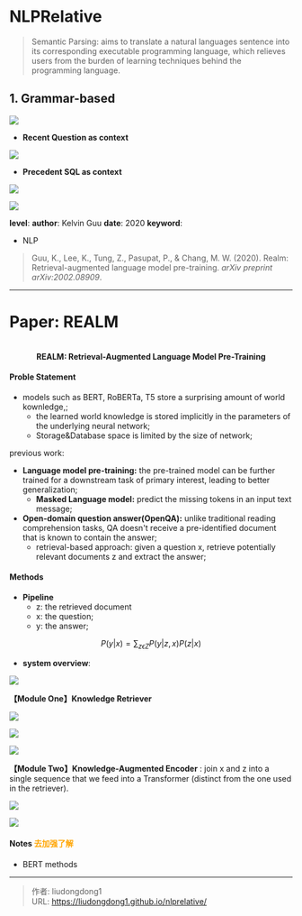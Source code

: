 # NLPRelative


> Semantic Parsing: aims to translate a natural languages sentence into its corresponding executable programming language, which relieves users from the burden of learning techniques behind the programming language.

## 1. Grammar-based 

![](https://lddpicture.oss-cn-beijing.aliyuncs.com/picture/image-20200815111221673.png)

- **Recent Question as context**

![](https://lddpicture.oss-cn-beijing.aliyuncs.com/picture/image-20200815111403109.png)

- **Precedent SQL as context**

![](https://lddpicture.oss-cn-beijing.aliyuncs.com/picture/image-20200815111706047.png)

![](https://lddpicture.oss-cn-beijing.aliyuncs.com/picture/image-20200815120255640.png)

**level**: 
**author**: Kelvin Guu
**date**: 2020
**keyword**:

- NLP

> Guu, K., Lee, K., Tung, Z., Pasupat, P., & Chang, M. W. (2020). Realm: Retrieval-augmented language model pre-training. *arXiv preprint arXiv:2002.08909*.

------

# Paper: REALM

<div align=center>
<br/>
<b>REALM: Retrieval-Augmented Language Model Pre-Training</b>
</div>

#### Proble Statement

- models such as BERT, RoBERTa, T5 store a surprising amount of world kownledge,;
  - the learned world knowledge is stored implicitly in the parameters of the underlying neural network;
  - Storage&Database space is limited by the size of network;

previous work:

- **Language model pre-training:** the pre-trained model can be further trained for a downstream task of primary interest, leading to better generalization;
  - **Masked Language model:** predict the missing tokens in an input text message;
- **Open-domain question answer(OpenQA):**  unlike traditional reading comprehension tasks, QA doesn't receive a pre-identified document that is known to contain the answer; 
  - retrieval-based approach: given a question x, retrieve potentially relevant documents z and extract the answer;

#### Methods

- **Pipeline**
  - z: the retrieved document
  - x: the question;
  - y: the answer;

$$
 P(y|x)=\sum_{z\epsilon Z}P(y|z,x)P(z|x)					
$$



- **system overview**:



![](https://lddpicture.oss-cn-beijing.aliyuncs.com/picture/image-20200916084925834.png)

**【Module One】Knowledge Retriever**

![](https://lddpicture.oss-cn-beijing.aliyuncs.com/picture/image-20200916085649504.png)

![](https://lddpicture.oss-cn-beijing.aliyuncs.com/picture/image-20200916090002016.png)

![](https://lddpicture.oss-cn-beijing.aliyuncs.com/picture/image-20200916090015028.png)

**【Module Two】Knowledge-Augmented Encoder** : join x and z into a single sequence that we feed into a Transformer (distinct from the one used in the retriever).

![](https://lddpicture.oss-cn-beijing.aliyuncs.com/picture/image-20200916090049408.png)

![](https://lddpicture.oss-cn-beijing.aliyuncs.com/picture/image-20200916090253803.png)

#### Notes <font color=orange>去加强了解</font>

  - BERT methods



---

> 作者: liudongdong1  
> URL: https://liudongdong1.github.io/nlprelative/  

